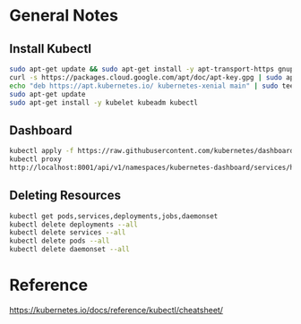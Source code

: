 # General Notes

## Install Kubectl

```bash
sudo apt-get update && sudo apt-get install -y apt-transport-https gnupg2 curl
curl -s https://packages.cloud.google.com/apt/doc/apt-key.gpg | sudo apt-key add -
echo "deb https://apt.kubernetes.io/ kubernetes-xenial main" | sudo tee -a /etc/apt/sources.list.d/kubernetes.list
sudo apt-get update
sudo apt-get install -y kubelet kubeadm kubectl
```

## Dashboard

```bash
kubectl apply -f https://raw.githubusercontent.com/kubernetes/dashboard/v2.0.0/aio/deploy/recommended.yaml
kubectl proxy
http://localhost:8001/api/v1/namespaces/kubernetes-dashboard/services/https:kubernetes-dashboard:/proxy/
```

## Deleting Resources

```bash
kubectl get pods,services,deployments,jobs,daemonset
kubectl delete deployments --all
kubectl delete services --all
kubectl delete pods --all
kubectl delete daemonset --all
```

# Reference

https://kubernetes.io/docs/reference/kubectl/cheatsheet/
